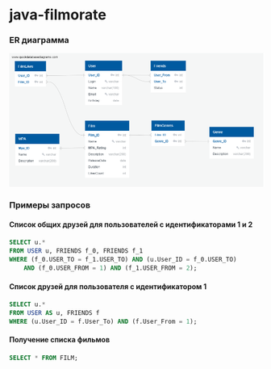 # java-filmorate

### ER диаграмма

![Filmorate ERD.png](Filmorate%20ERD.png)

### Примеры запросов

#### Список общих друзей для пользователей с идентификаторами 1 и 2
```sql
SELECT u.*
FROM USER u, FRIENDS f_0, FRIENDS f_1
WHERE (f_0.USER_TO = f_1.USER_TO) AND (u.User_ID = f_0.USER_TO)
    AND (f_0.USER_FROM = 1) AND (f_1.USER_FROM = 2);
```
#### Список друзей для пользователя с идентификатором 1
```sql
SELECT u.*
FROM USER AS u, FRIENDS f
WHERE (u.User_ID = f.User_To) AND (f.User_From = 1);
```
#### Получение списка фильмов
```sql
SELECT * FROM FILM;
```
